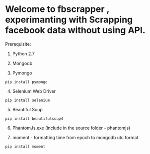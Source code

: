 # Welcome to fbscrapper , experimanting with Scrapping facebook data without using API.

Prerequisite:

1. Python 2.7

2. Mongodb

3. Pymongo
``` 
pip install pymongo
```

4. Selenium Web Driver
```
pip install selenium
```

5. Beautiful Soup 
``` 
pip install beautifulsoup4
```

6. PhantomJs.exe (include in the source folder - phantomjs)

7. moment - formatting time from epoch to mongodb utc format
```
pip install moment
```
